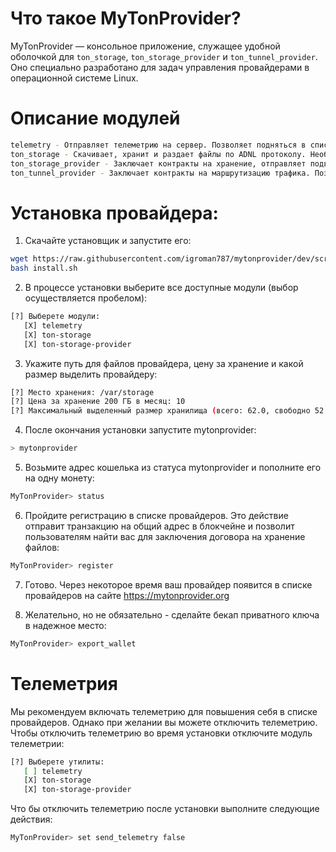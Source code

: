# Что такое MyTonProvider?
MyTonProvider — консольное приложение, служащее удобной оболочкой для `ton_storage`, `ton_storage_provider` и `ton_tunnel_provider`. Оно специально разработано для задач управления провайдерами в операционной системе Linux.

# Описание модулей
```bash
telemetry - Отправляет телеметрию на сервер. Позволяет подняться в списке провайдеров.
ton_storage - Скачивает, хранит и раздает файлы по ADNL протоколу. Необходим для работы ton_storage_provider. 
ton_storage_provider - Заключает контракты на хранение, отправляет подвтерждения и получает оплату. Позволяет получать доход за хранение чужих файлов.
ton_tunnel_provider - Заключает контракты на маршрутизацию трафика. Позволяет получать доход за проксирование чужого трафика через ваш IP адрес.
```

# Установка провайдера:
1. Скачайте установщик и запустите его:
```bash
wget https://raw.githubusercontent.com/igroman787/mytonprovider/dev/scripts/install.sh
bash install.sh
```

2. В процессе установки выберите все доступные модули (выбор осуществляется пробелом):
```bash
[?] Выберете модули: 
   [X] telemetry
   [X] ton-storage
   [X] ton-storage-provider
```

3. Укажите путь для файлов провайдера, цену за хранение и какой размер выделить провайдеру:
```bash
[?] Место хранения: /var/storage
[?] Цена за хранение 200 ГБ в месяц: 10
[?] Максимальный выделенный размер хранилища (всего: 62.0, свободно 52.0): 46
```

4. После окончания установки запустите mytonprovider:
```bash
> mytonprovider
```

5. Возьмите адрес кошелька из статуса mytonprovider и пополните его на одну монету:
```bash
MyTonProvider> status
```

6. Пройдите регистрацию в списке провайдеров. Это действие отправит транзакцию на общий адрес в блокчейне и позволит пользователям найти вас для заключения договора на хранение файлов:
```bash
MyTonProvider> register
```

7. Готово. Через некоторое время ваш провайдер появится в списке провайдеров на сайте https://mytonprovider.org

8. Желательно, но не обязательно - сделайте бекап приватного ключа в надежное место:
```bash
MyTonProvider> export_wallet
```


# Телеметрия
Мы рекомендуем включать телеметрию для повышения себя в списке провайдеров. Однако при желании вы можете отключить телеметрию.
Чтобы отключить телеметрию во время установки отключите модуль телеметрии:
```bash
[?] Выберете утилиты: 
   [ ] telemetry
   [X] ton-storage
   [X] ton-storage-provider
```

Что бы отключить телеметрию после установки выполните следующие действия:
```bash
MyTonProvider> set send_telemetry false
```